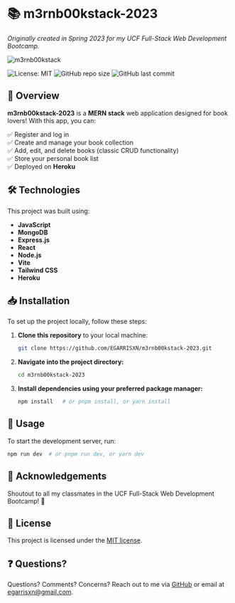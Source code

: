 #  📚 m3rnb00kstack-2023

_Originally created in Spring 2023 for my UCF Full-Stack Web Development Bootcamp._

![m3rnb00kstack](https://github.com/user-attachments/assets/42d98f8f-0ce4-44c7-8932-a325ea662295)

![License: MIT](https://img.shields.io/badge/License-MIT-yellow.svg) ![GitHub repo size](https://img.shields.io/github/repo-size/egarrisxn/m3rnb00kstack-2023) ![GitHub last commit](https://img.shields.io/github/last-commit/egarrisxn/m3rnb00kstack-2023)

## 🚀 Overview

**m3rnb00kstack-2023** is a **MERN stack** web application designed for book lovers! With this app, you can:  

✅ Register and log in  
✅ Create and manage your book collection  
✅ Add, edit, and delete books (classic CRUD functionality)  
✅ Store your personal book list  
✅ Deployed on **Heroku**  

## 🛠️ Technologies  

This project was built using:  

- **JavaScript**  
- **MongoDB**  
- **Express.js**  
- **React**  
- **Node.js**  
- **Vite**  
- **Tailwind CSS**  
- **Heroku**  

## 📥 Installation  

To set up the project locally, follow these steps:  

1. **Clone this repository** to your local machine:  
   ```sh
   git clone https://github.com/EGARRISXN/m3rnb00kstack-2023.git
   ```
   
2. **Navigate into the project directory:**
   ```sh
   cd m3rnb00kstack-2023
   ```
   
3. **Install dependencies using your preferred package manager:**
   ```sh
   npm install   # or pnpm install, or yarn install
   ```

## 🚀 Usage

To start the development server, run:
```sh
npm run dev  # or pnpm run dev, or yarn dev
```

## 🙌 Acknowledgements

Shoutout to all my classmates in the UCF Full-Stack Web Development Bootcamp! 🎉

## 📜 License

This project is licensed under the [MIT license](https://opensource.org/licenses/MIT).

## ❓ Questions?

Questions? Comments? Concerns? Reach out to me via [GitHub](https://github.com/EGARRISXN) or email at egarrisxn@gmail.com.
